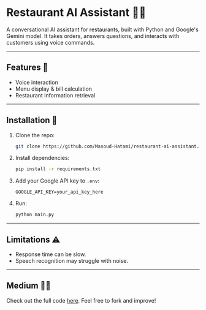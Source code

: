 # Restaurant AI Assistant 🍕🤖

A conversational AI assistant for restaurants, built with Python and Google's Gemini model. It takes orders, answers questions, and interacts with customers using voice commands.

---

## Features 🌟

- Voice interaction
- Menu display & bill calculation
- Restaurant information retrieval

---

## Installation 🚀

1. Clone the repo:
   ```bash
   git clone https://github.com/Masoud-Hatami/restaurant-ai-assistant.git
   ```
2. Install dependencies:
   ```bash
   pip install -r requirements.txt
   ```
3. Add your Google API key to `.env`:
   ```plaintext
   GOOGLE_API_KEY=your_api_key_here
   ```
4. Run:
   ```bash
   python main.py
   ```

---

## Limitations ⚠️

- Response time can be slow.
- Speech recognition may struggle with noise.

---

## Medium 👩‍💻

Check out the full code [here](https://medium.com/@hatamimasoud08/building-a-conversational-ai-restaurant-assistant-with-python-and-gemini-2-0-4dfa07b10b48). Feel free to fork and improve!

